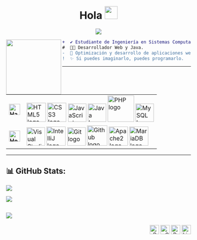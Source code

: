 <!-- Bienvenida -->
<h1 align="center">Hola <img src="https://media.giphy.com/media/hvRJCLFzcasrR4ia7z/giphy.gif" width="35"></h1>

<!-- Texto de escritura -->
<p align="center">
  <img src="https://readme-typing-svg.herokuapp.com?font=ROBOT&duration=2500&size=20&color=39FF14&background=000000&center=true&vCenter=true&width=490&lines=%3E+Soy+Estudiante+de+Ingeniería+en+Sistemas.;%3E+Desarrollador+Web+y+Java.;%3E+Apasionado+por+la+tecnología+y+el+código.">
</p>

<!-- Foto de perfil -->
<img align="left" height="150" src="https://i.giphy.com/media/v1.Y2lkPTc5MGI3NjExNjV4N2FrZnM1dmxoMTF3ZGdodzY5aXRjODhhc24yaW90Y3hhZ2I4OSZlcD12MV9pbnRlcm5hbF9naWZfYnlfaWQmY3Q9Zw/QDjpIL6oNCVZ4qzGs7/giphy.webp"/>

<!-- Descripción -->
```diff
+  ✔️ Estudiante de Ingeniería en Sistemas Computacionales.
#  👨‍💻 Desarrollador Web y Java.
-  🚀 Optimización y desarrollo de aplicaciones web.
!  ✨ Si puedes imaginarlo, puedes programarlo. 
```
  <!-- Habilidades y herramientas -->
---


<table align="center">
    <tr>
        <td style="font-weight: bold; padding-right: 10px; vertical-align: center; border: none;">
          <img src="https://media2.giphy.com/media/QssGEmpkyEOhBCb7e1/giphy.gif" width="30" alt="Habilidades gif">
        </td>
        <td>
          <img src="https://i.giphy.com/media/XAxylRMCdpbEWUAvr8/200.webp" width="52" alt="HTML5 logo" />
          <img src="https://i.giphy.com/media/fsEaZldNC8A1PJ3mwp/200.webp" width="52" alt="CSS3 logo" />
          <img src="https://i.giphy.com/media/ln7z2eWriiQAllfVcn/200w.webp" width="50" alt="JavaScript logo" />
          <img src="https://cdn.jsdelivr.net/gh/devicons/devicon/icons/java/java-original.svg" width="50" alt="Java logo" />
          <img src="https://i.giphy.com/media/JqDcpPX8vWahUny0pE/200.webp" width="72" alt="PHP logo" />
          <img src="https://cdn.jsdelivr.net/gh/devicons/devicon/icons/mysql/mysql-original.svg" width="50" alt="MySQL logo" />
        </td>
    </tr>
    <tr>
        <td style="font-weight: bold; padding-right: 10px; vertical-align: center; border: none;">
          <img src="https://media.giphy.com/media/TEnXkcsHrP4YedChhA/giphy.gif" width="30" alt="Herramientas gif">
        </td>
        <td>
          <img src="https://img.icons8.com/color/48/000000/visual-studio-code-2019.png" width="50" alt="Visual Studio logo" />
          <img src="https://cdn.jsdelivr.net/gh/devicons/devicon/icons/intellij/intellij-original.svg" width="52" alt="IntelliJ logo" />
          <img src="https://cdn.jsdelivr.net/gh/devicons/devicon/icons/git/git-original.svg" width="50" alt="Git logo" />
          <img src="https://img.icons8.com/fluent/48/000000/github.png" width="55" alt="Github logo" />
          <img src="https://cdn.jsdelivr.net/gh/devicons/devicon/icons/apache/apache-original.svg" width="52" alt="Apache2 logo" />
          <img src="https://cdn.jsdelivr.net/gh/devicons/devicon/icons/mariadb/mariadb-original.svg" width="52" alt="MariaDB logo" />
        </td>
    </tr>
</table>

---
## 📊 GitHub Stats:
![](https://github-readme-stats.vercel.app/api?username=Elias8291&show_icons=true&theme=tokyonight&locale=es)

![](https://github-readme-streak-stats.herokuapp.com/?user=Elias8291&theme=dark&hide_border=false&locale=es)

![](https://github-readme-stats.vercel.app/api/top-langs/?username=Elias8291&theme=dark&hide_border=false&include_all_commits=true&count_private=true&layout=compact&locale=es)
---
<p align="right">
  <span>
    <a target="_blank"><img src="https://komarev.com/ghpvc/?username=eliasabisai&style=for-the-badge" alt="Profile views" height="25" /></a>
    <a href="mailto:eliasabisai@gmail.com?subject=Hola%20Elias"><img src="https://img.shields.io/badge/gmail-%23D14836.svg?&style=for-the-badge&logo=gmail&logoColor=white" alt="Gmail" height="25" /></a>
    <a href="https://tu-portfolio.com" target="_blank"><img src="https://img.shields.io/badge/portfolio-%2324292e.svg?&style=for-the-badge&logo=pfsense&logoColor=white&logoSize=30" alt="Portafolio" height="25" /></a>
    <a href="https://www.linkedin.com/in/eliasabisai"><img src="https://img.shields.io/badge/linkedin-%230077B5.svg?&style=for-the-badge&logo=linkedin&logoColor=white" alt="LinkedIn" height="25" /></a>
  </span>
</p>

